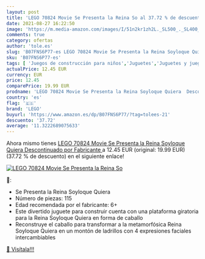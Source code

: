 ```yaml
---
layout: post
title: 'LEGO 70824 Movie Se Presenta la Reina So al 37.72 % de descuento'
date: 2021-08-27 16:22:50
image: 'https://m.media-amazon.com/images/I/51n2kr1zh2L._SL500_._SL400_.jpg'
comments: true
category: ofertas
author: 'tole.es'
slug: 'B07FNS6P77-es LEGO 70824 Movie Se Presenta la Reina Soyloque Quiera...'
sku: 'B07FNS6P77-es'
tags: [ 'Juegos de construcción para niños','Juguetes','Juguetes y juegos','Sets de construcción','lego', ]
actualPrice: 12.45 EUR
currency: EUR
price: 12.45
comparePrice: 19.99 EUR
prodname: 'LEGO 70824 Movie Se Presenta la Reina Soyloque Quiera  Descontinuado por Fabricante '
country: 'es'
flag: '🇪🇸'
brand: 'LEGO'
buyurl: 'https://www.amazon.es/dp/B07FNS6P77/?tag=tolees-21'
descuento: '37.72'
average: '11.3222689075633'
---
```


Ahora mismo tienes [LEGO 70824 Movie Se Presenta la Reina Soyloque Quiera  Descontinuado por Fabricante ](https://www.amazon.es/dp/B07FNS6P77/?tag=tolees-21) a 12.45 EUR (original: 19.99 EUR) (37.72 %  de descuento) en el siguiente enlace!

[![LEGO 70824 Movie Se Presenta la Reina So](https://m.media-amazon.com/images/I/51n2kr1zh2L._SL500_._SL400_.jpg)](https://www.amazon.es/dp/B07FNS6P77/?tag=tolees-21)

🔎:

- Se Presenta la Reina Soyloque Quiera
- Número de piezas: 115
- Edad recomendada por el fabricante: 6+
- Este divertido juguete para construir cuenta con una plataforma giratoria para la Reina Soyloque Quiera en forma de caballo
- Reconstruye el caballo para transformar a la metamorfósica Reina Soyloque Quiera en un montón de ladrillos con 4 expresiones faciales intercambiables

[🛒 Visítala!!!](https://www.amazon.es/dp/B07FNS6P77/?tag=tolees-21)
